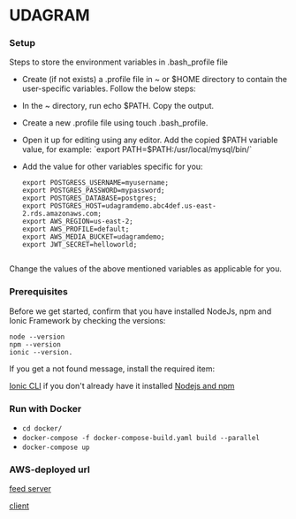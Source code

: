 # UDAGRAM

### Setup

Steps to store the environment variables in .bash_profile file
* Create (if not exists) a .profile file in ~ or $HOME directory to contain the user-specific variables. Follow the below steps:
* In the ~ directory, run echo $PATH. Copy the output.
* Create a new .profile file using touch .bash_profile.
* Open it up for editing using any editor. Add the copied $PATH variable value, for example:
    `export PATH=$PATH:/usr/local/mysql/bin/`

* Add the value for other variables specific for you:
  ```
  export POSTGRESS_USERNAME=myusername;
  export POSTGRES_PASSWORD=mypassword;
  export POSTGRES_DATABASE=postgres;
  export POSTGRES_HOST=udagramdemo.abc4def.us-east-2.rds.amazonaws.com;
  export AWS_REGION=us-east-2;
  export AWS_PROFILE=default;
  export AWS_MEDIA_BUCKET=udagramdemo;
  export JWT_SECRET=helloworld;
 
Change the values of the above mentioned variables as applicable for you.
  
 ### Prerequisites
  Before we get started, confirm that you have installed NodeJs, npm and Ionic Framework by checking the versions:

```
node --version
npm --version
ionic --version. 
  ```


If you get a not found message, install the required item:



[Ionic CLI](https://ionicframework.com/docs/intro/cli) if you don't already have it installed
[Nodejs and npm](https://nodejs.org/en/download/)

### Run with Docker
*  `cd docker/`
*  `docker-compose -f docker-compose-build.yaml build --parallel`
* `docker-compose up`

### AWS-deployed url
[feed server](http://a95521bf690cb4ee2a3c5f36137862cb-1637027034.ap-south-1.elb.amazonaws.com:8001/api/v0/feed)

[client](http://a5bef757971b24bdc8e2b5dbd5fd6d92-1553918312.ap-south-1.elb.amazonaws.com)
